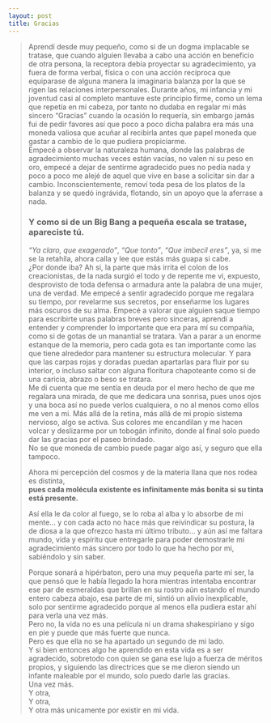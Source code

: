 ```yaml
---
layout: post
title: Gracias
---
```

>Aprendí desde muy pequeño, como si de un dogma implacable se tratase, que cuando alguien llevaba a cabo una acción en beneficio de otra persona, la receptora debía proyectar su agradecimiento, ya fuera de forma verbal, física o con una acción recíproca que equiparase de alguna manera la imaginaria balanza por la que se rigen las relaciones interpersonales. 
>Durante años, mi infancia y mi joventud casi al completo mantuve este principio firme, como un lema que repetía en mi cabeza, por tanto no dudaba en regalar mi más sincero “Gracias” cuando la ocasión lo requería, sin embargo jamás fui de pedir favores así que poco a poco dicha palabra era más una moneda valiosa que acuñar al recibirla antes que papel moneda que gastar a cambio de lo que pudiera propiciarme.  
>Empecé a observar la naturaleza humana, donde las palabras de agradecimiento muchas veces están vacías, no valen ni su peso en oro, empecé a dejar de sentirme agradecido pues no pedía nada y poco a poco me alejé de aquel que vive en base a solicitar sin dar a cambio. Inconscientemente, removí toda pesa de los platos de la balanza y se quedó ingrávida, flotando, sin un apoyo que la aferrase a nada.  
> ### Y como si de un Big Bang a pequeña escala se tratase, apareciste tú.  
>_“Ya claro, que exagerado”_, _“Que tonto”_, _“Que imbecil eres”_, ya, si me se la retahíla, ahora calla y lee que estás más guapa si cabe.  
>¿Por donde iba? Ah si, la parte que más irrita el colon de los creacionistas, de la nada surgió el todo y de repente me vi, expuesto, desprovisto de toda defensa o armadura ante la palabra de una mujer, una de verdad. Me empecé a sentir agradecido porque me regalara su tiempo, por revelarme sus secretos, por enseñarme los lugares más oscuros de su alma. Empecé a valorar que alguien saque tiempo para escribirte unas palabras breves pero sinceras, aprendí a entender y comprender lo importante que era para mí su compañía, como si de gotas de un manantial se tratara. Van a parar a un enorme estanque de la memoria, pero cada gota es tan importante como las que tiene alrededor para mantener su estructura molecular. Y para que las carpas rojas y doradas puedan apartarlas para fluir por su interior, o incluso saltar con alguna floritura chapoteante como si de una caricia, abrazo o beso se tratara.  
>Me di cuenta que me sentía en deuda por el mero hecho de que me regalara una mirada, de que me dedicara una sonrisa, pues unos ojos y una boca así no puede verlos cualquiera, o no al menos como ellos me ven a mi. Más allá de la retina, más allá de mi propio sistema nervioso, algo se activa. Sus colores me encandilan y me hacen volcar y deslizarme por un tobogán infinito, donde al final solo puedo dar las gracias por el paseo brindado.  
>No se que moneda de cambio puede pagar algo así, y seguro que ella tampoco.  
>
>Ahora mi percepción del cosmos y de la materia llana que nos rodea es distinta,  
>**pues cada molécula existente es infinitamente más bonita si su tinta está presente.**
>
>Así ella le da color al fuego, se lo roba al alba y lo absorbe de mi mente... y con cada acto no hace más que reivindicar su postura, la de diosa a la que ofrezco hasta mi último tributo... y aún así me faltara mundo, vida y espíritu que entregarle para poder demostrarle mi agradecimiento más sincero por todo lo que ha hecho por mi, sabiéndolo y sin saber.  
>
>Porque sonará a hipérbaton, pero una muy pequeña parte mi ser, la que pensó que le había llegado la hora mientras intentaba encontrar ese par de esmeraldas que brillan en su rostro aún estando el mundo entero cabeza abajo, esa parte de mi, sintió un alivio inexplicable, solo por sentirme agradecido porque al menos ella pudiera estar ahí para verla una vez más.  
>Pero no, la vida no es una película ni un drama shakespiriano y sigo en pie y puede que más fuerte que nunca.  
>Pero es que ella no se ha apartado un segundo de mi lado.  
>Y si bien entonces algo he aprendido en esta vida es a ser agradecido, sobretodo con quien se gana ese lujo a fuerza de méritos propios, y siguiendo las directrices que se me dieron siendo un infante maleable por el mundo, solo puedo darle las gracias.  
>Una vez más.  
>Y otra,   
>Y otra,  
>Y otra más unicamente por existir en mi vida.
